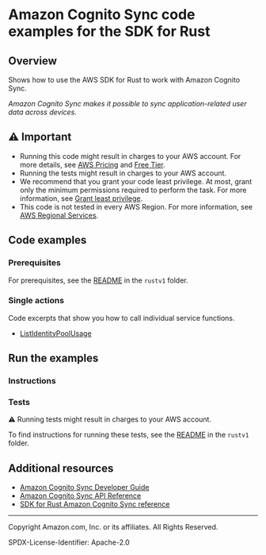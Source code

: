 # Amazon Cognito Sync code examples for the SDK for Rust

## Overview

Shows how to use the AWS SDK for Rust to work with Amazon Cognito Sync.

<!--custom.overview.start-->
<!--custom.overview.end-->

_Amazon Cognito Sync makes it possible to sync application-related user data across devices._

## ⚠ Important

* Running this code might result in charges to your AWS account. For more details, see [AWS Pricing](https://aws.amazon.com/pricing/) and [Free Tier](https://aws.amazon.com/free/).
* Running the tests might result in charges to your AWS account.
* We recommend that you grant your code least privilege. At most, grant only the minimum permissions required to perform the task. For more information, see [Grant least privilege](https://docs.aws.amazon.com/IAM/latest/UserGuide/best-practices.html#grant-least-privilege).
* This code is not tested in every AWS Region. For more information, see [AWS Regional Services](https://aws.amazon.com/about-aws/global-infrastructure/regional-product-services).

<!--custom.important.start-->
<!--custom.important.end-->

## Code examples

### Prerequisites

For prerequisites, see the [README](../../README.md#Prerequisites) in the `rustv1` folder.


<!--custom.prerequisites.start-->
<!--custom.prerequisites.end-->

### Single actions

Code excerpts that show you how to call individual service functions.

- [ListIdentityPoolUsage](src/bin/list-identity-pool-usage.rs#L26)


<!--custom.examples.start-->
<!--custom.examples.end-->

## Run the examples

### Instructions


<!--custom.instructions.start-->
<!--custom.instructions.end-->



### Tests

⚠ Running tests might result in charges to your AWS account.


To find instructions for running these tests, see the [README](../../README.md#Tests)
in the `rustv1` folder.



<!--custom.tests.start-->
<!--custom.tests.end-->

## Additional resources

- [Amazon Cognito Sync Developer Guide](https://docs.aws.amazon.com/cognito/latest/developerguide/cognito-sync.html)
- [Amazon Cognito Sync API Reference](https://docs.aws.amazon.com/cognitosync/latest/APIReference/Welcome.html)
- [SDK for Rust Amazon Cognito Sync reference](https://docs.rs/aws-sdk-cognito-sync/latest/aws_sdk_cognito-sync/)

<!--custom.resources.start-->
<!--custom.resources.end-->

---

Copyright Amazon.com, Inc. or its affiliates. All Rights Reserved.

SPDX-License-Identifier: Apache-2.0